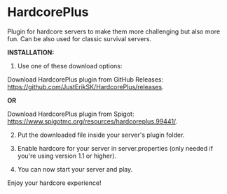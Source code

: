 # HardcorePlus
Plugin for hardcore servers to make them more challenging but also more fun. Can be also used for classic survival servers.

**INSTALLATION:**

1. Use one of these download options:

Download HardcorePlus plugin from GitHub Releases: https://github.com/JustErikSK/HardcorePlus/releases.

**OR**

Download HardcorePlus plugin from Spigot: https://www.spigotmc.org/resources/hardcoreplus.99441/.

2. Put the downloaded file inside your server's plugin folder.

3. Enable hardcore for your server in server.properties (only needed if you're using version 1.1 or higher).

4. You can now start your server and play.

Enjoy your hardcore experience!
